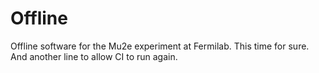 # Offline
Offline software for the Mu2e experiment at Fermilab.
This time for sure.
And another line to allow CI to run again.


